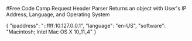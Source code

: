 #Free Code Camp
Request Header Parser
Returns an object with User's IP Address, Language, and Operating System

{
    "ipaddress": "::ffff:10.127.0.0.1",
    "language": "en-US",
    "software": "Macintosh; Intel Mac OS X 10_11_4"
}